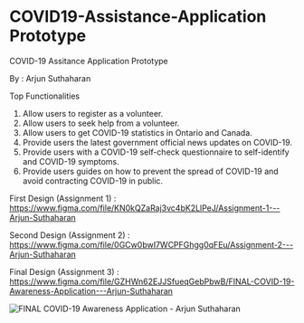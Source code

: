 # COVID19-Assistance-Application Prototype

COVID-19 Assitance Application Prototype

By : Arjun Suthaharan

Top Functionalities
1.	Allow users to register as a volunteer. 
2.	Allow users to seek help from a volunteer.
3.	Allow users to get COVID-19 statistics in Ontario and Canada.
4.	Provide users the latest government official news updates on COVID-19.
5.	Provide users with a COVID-19 self-check questionnaire to self-identify and COVID-19 symptoms.
6.	Provide users guides on how to prevent the spread of COVID-19 and avoid contracting COVID-19 in public.

First Design (Assignment 1) : https://www.figma.com/file/KN0kQZaRaj3vc4bK2LlPeJ/Assignment-1---Arjun-Suthaharan

Second Design (Assignment 2) : https://www.figma.com/file/0GCw0bwI7WCPFGhgg0qFEu/Assignment-2---Arjun-Suthaharan

Final Design (Assignment 3) : https://www.figma.com/file/GZHWn62EJJSfueqGebPbwB/FINAL-COVID-19-Awareness-Application---Arjun-Suthaharan


![FINAL COVID-19 Awareness Application - Arjun Suthaharan](https://user-images.githubusercontent.com/50525947/112770730-101d1400-8ff6-11eb-945a-473c6039e55d.png)




